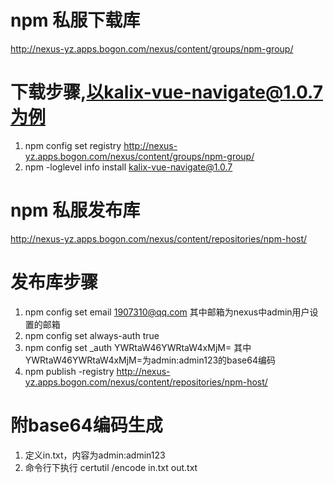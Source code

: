 # npm 私服下载库
http://nexus-yz.apps.bogon.com/nexus/content/groups/npm-group/
# 下载步骤,以kalix-vue-navigate@1.0.7为例
1. npm config set registry http://nexus-yz.apps.bogon.com/nexus/content/groups/npm-group/
2. npm -loglevel info install kalix-vue-navigate@1.0.7
# npm 私服发布库
http://nexus-yz.apps.bogon.com/nexus/content/repositories/npm-host/
# 发布库步骤
1. npm config set email 1907310@qq.com
其中邮箱为nexus中admin用户设置的邮箱
2. npm config set always-auth true
3. npm config set _auth YWRtaW46YWRtaW4xMjM=
其中YWRtaW46YWRtaW4xMjM=为admin:admin123的base64编码
4. npm publish -registry http://nexus-yz.apps.bogon.com/nexus/content/repositories/npm-host/
# 附base64编码生成
1. 定义in.txt，内容为admin:admin123
2. 命令行下执行 certutil /encode in.txt out.txt
